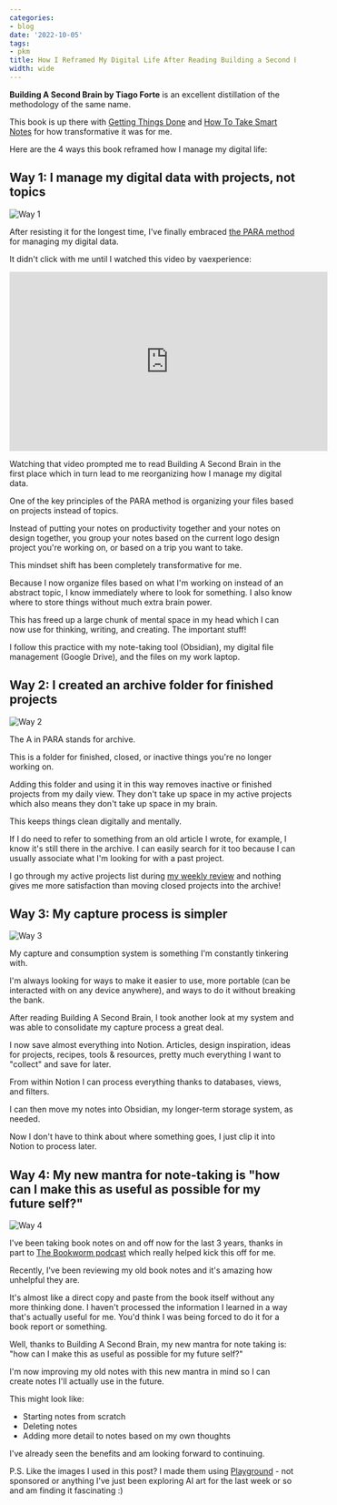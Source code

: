 ```yaml
---
categories:
- blog
date: '2022-10-05'
tags:
- pkm
title: How I Reframed My Digital Life After Reading Building a Second Brain
width: wide
---
```


**Building A Second Brain by Tiago Forte** is an excellent distillation of the methodology of the same name.

This book is up there with [Getting Things Done](https://heymichellemac.com/getting-things-done-david-allen) and [How To Take Smart Notes](https://heymichellemac.com/how-to-take-smart-notes-sonke-ahrens) for how transformative it was for me.

Here are the 4 ways this book reframed how I manage my digital life: 

## Way 1: I manage my digital data with projects, not topics

![Way 1](/assets/images/2022/MXA22019/1.png)

After resisting it for the longest time, I've finally embraced [the PARA method](https://fortelabs.com/blog/para/) for managing my digital data.

It didn't click with me until I watched this video by vaexperience:

<iframe width="560" height="315" src="https://www.youtube.com/embed/-EGjENtvKT8" title="YouTube video player" frameborder="0" allow="accelerometer; autoplay; clipboard-write; encrypted-media; gyroscope; picture-in-picture" allowfullscreen></iframe>

Watching that video prompted me to read Building A Second Brain in the first place which in turn lead to me reorganizing how I manage my digital data.

One of the key principles of the PARA method is organizing your files based on projects instead of topics. 

Instead of putting your notes on productivity together and your notes on design together, you group your notes based on the current logo design project you're working on, or based on a trip you want to take.

This mindset shift has been completely transformative for me. 

Because I now organize files based on what I'm working on instead of an abstract topic, I know immediately where to look for something. I also know where to store things without much extra brain power.

This has freed up a large chunk of mental space in my head which I can now use for thinking, writing, and creating. The important stuff!

I follow this practice with my note-taking tool (Obsidian), my digital file management (Google Drive), and the files on my work laptop.

## Way 2: I created an archive folder for finished projects

![Way 2](/assets/images/2022/MXA22019/2.png)

The A in PARA stands for archive.

This is a folder for finished, closed, or inactive things you're no longer working on.

Adding this folder and using it in this way removes inactive or finished projects from my daily view. They don't take up space in my active projects which also means they don't take up space in my brain.

This keeps things clean digitally and mentally.

If I do need to refer to something from an old article I wrote, for example, I know it's still there in the archive. I can easily search for it too because I can usually associate what I'm looking for with a past project. 

I go through my active projects list during [my weekly review](https://heymichellemac.com/weekly-review-obsidian) and nothing gives me more satisfaction than moving closed projects into the archive!

## Way 3: My capture process is simpler

![Way 3](/assets/images/2022/MXA22019/3.png)

My capture and consumption system is something I'm constantly tinkering with.

I'm always looking for ways to make it easier to use, more portable (can be interacted with on any device anywhere), and ways to do it without breaking the bank.

After reading Building A Second Brain, I took another look at my system and was able to consolidate my capture process a great deal.

I now save almost everything into Notion. Articles, design inspiration, ideas for projects, recipes, tools & resources, pretty much everything I want to "collect" and save for later. 

From within Notion I can process everything thanks to databases, views, and filters.

I can then move my notes into Obsidian, my longer-term storage system, as needed. 

Now I don't have to think about where something goes, I just clip it into Notion to process later.

## Way 4: My new mantra for note-taking is "how can I make this as useful as possible for my future self?"

![Way 4](/assets/images/2022/MXA22019/4.png)

I've been taking book notes on and off now for the last 3 years, thanks in part to [The Bookworm podcast](https://bookworm.fm/) which really helped kick this off for me.

Recently, I've been reviewing my old book notes and it's amazing how unhelpful they are. 

It's almost like a direct copy and paste from the book itself without any more thinking done. I haven't processed the information I learned in a way that's actually useful for me. You'd think I was being forced to do it for a book report or something.

Well, thanks to Building A Second Brain, my new mantra for note taking is: "how can I make this as useful as possible for my future self?"

I'm now improving my old notes with this new mantra in mind so I can create notes I'll actually use in the future.

This might look like:
- Starting notes from scratch
- Deleting notes
- Adding more detail to notes based on my own thoughts

I've already seen the benefits and am looking forward to continuing.

P.S. Like the images I used in this post? I made them using [Playground](https://playgroundai.com/create) - not sponsored or anything I've just been exploring AI art for the last week or so and am finding it fascinating :)